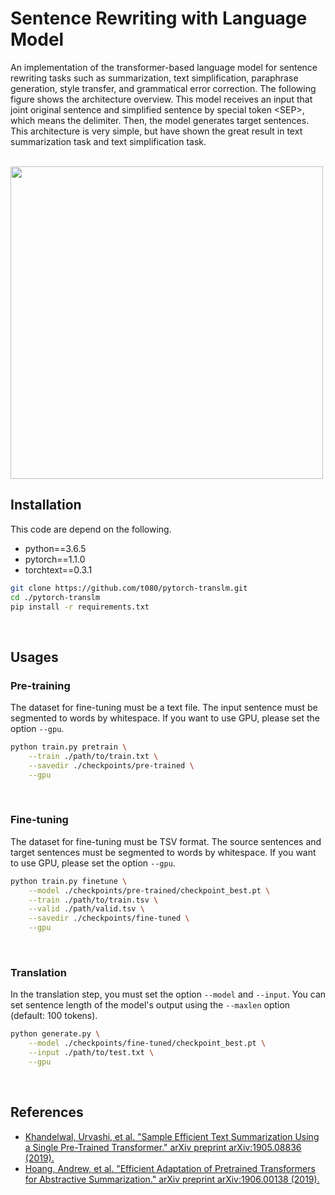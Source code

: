 # Sentence Rewriting with Language Model
An implementation of the transformer-based language model for sentence rewriting tasks such as summarization, text simplification, paraphrase generation, style transfer, and grammatical error correction. The following figure shows the architecture overview. This model receives an input that joint original sentence and simplified sentence by special token \<SEP\>, which means the delimiter. Then, the model generates target sentences. This architecture is very simple, but have shown the great result in text summarization task and text simplification task.  
<br>

<img src="https://user-images.githubusercontent.com/53220859/65313114-ccf70f00-dbce-11e9-822c-338fac8520e7.png" width="500">
<br>


## Installation
This code are depend on the following.
- python==3.6.5
- pytorch==1.1.0
- torchtext==0.3.1

```sh
git clone https://github.com/t080/pytorch-translm.git
cd ./pytorch-translm
pip install -r requirements.txt
```
<br>

## Usages
### Pre-training
The dataset for fine-tuning must be a text file. The input sentence must be segmented to words by whitespace. If you want to use GPU, please set the option `--gpu`.

```sh
python train.py pretrain \
    --train ./path/to/train.txt \
    --savedir ./checkpoints/pre-trained \
    --gpu
```
<br>

### Fine-tuning
The dataset for fine-tuning must be TSV format. The source sentences and target sentences must be segmented to words by whitespace. If you want to use GPU, please set the option `--gpu`.

```sh
python train.py finetune \
    --model ./checkpoints/pre-trained/checkpoint_best.pt \
    --train ./path/to/train.tsv \
    --valid ./path/valid.tsv \
    --savedir ./checkpoints/fine-tuned \
    --gpu
```
<br>

### Translation
In the translation step, you must set the option `--model` and `--input`. You can set sentence length of the model's output using the `--maxlen` option (default: 100 tokens).

```sh
python generate.py \
    --model ./checkpoints/fine-tuned/checkpoint_best.pt \
    --input ./path/to/test.txt \
    --gpu
```
<br>

## References
- [Khandelwal, Urvashi, et al. "Sample Efficient Text Summarization Using a Single Pre-Trained Transformer." arXiv preprint arXiv:1905.08836 (2019).](https://arxiv.org/abs/1905.08836)
- [Hoang, Andrew, et al. "Efficient Adaptation of Pretrained Transformers for Abstractive Summarization." arXiv preprint arXiv:1906.00138 (2019).](https://arxiv.org/abs/1906.00138)

